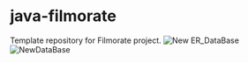 # java-filmorate
Template repository for Filmorate project.
![New ER_DataBase](https://user-images.githubusercontent.com/106785404/199618998-6a009d8d-218f-4917-8bc5-e691fa93d1c3.png)
![NewDataBase](https://user-images.githubusercontent.com/106785404/199619006-1fb55af8-a002-484b-bdee-4809f7e991d0.png)
